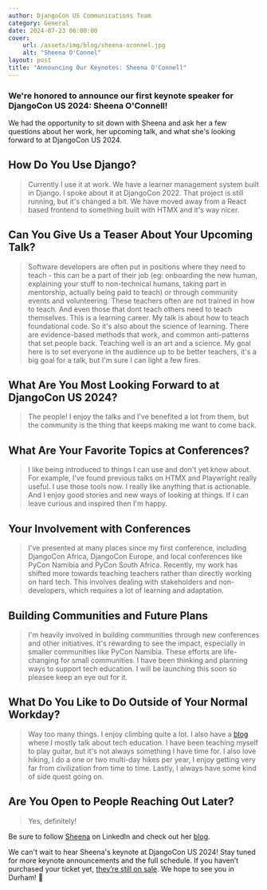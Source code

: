 ```yaml
---
author: DjangoCon US Communications Team
category: General
date: 2024-07-23 06:00:00
cover:
    url: /assets/img/blog/sheena-oconnel.jpg
    alt: "Sheena O'Connel"
layout: post
title: "Announcing Our Keynotes: Sheena O'Connell"
---
```


### We're honored to announce our first keynote speaker for DjangoCon US 2024: Sheena O'Connell!

We had the opportunity to sit down with Sheena and ask her a few questions about her work, her upcoming talk, and what she's looking forward to at DjangoCon US 2024.

## How Do You Use Django?

>Currently I use it at work. We have a learner management system built in Django. I spoke about it at DjangoCon 2022. That project is still running, but it's changed a bit. We have moved away from a React based frontend to something built with HTMX and it's way nicer.

## Can You Give Us a Teaser About Your Upcoming Talk?

>Software developers are often put in positions where they need to teach - this can be a part of their job (eg: onboarding the new human, explaining your stuff to non-technical humans, taking part in mentorship, actually being paid to teach) or through community events and volunteering. These teachers often are not trained in how to teach. And even those that dont teach others need to teach themselves. This is a learning career.
>My talk is about how to teach foundational code. So it's also about the science of learning. There are evidence-based methods that work, and common anti-patterns that set people back. Teaching well is an art and a science. My goal here is to set everyone in the audience up to be better teachers, it's a big goal for a talk, but I'm sure I can light a few fires.


## What Are You Most Looking Forward to at DjangoCon US 2024?

>The people! I enjoy the talks and I've benefited a lot from them, but the community is the thing that keeps making me want to come back.

## What Are Your Favorite Topics at Conferences?

>I like being introduced to things I can use and don't yet know about. For example, I've found previous talks on HTMX and Playwright really useful. I use those tools now. I really like anything that is actionable. And I enjoy good stories and new ways of looking at things. If I can leave curious and inspired then I'm happy.

## Your Involvement with Conferences

>I've presented at many places since my first conference, including DjangoCon Africa, DjangoCon Europe, and local conferences like PyCon Namibia and PyCon South Africa. Recently, my work has shifted more towards teaching teachers rather than directly working on hard tech. This involves dealing with stakeholders and non-developers, which requires a lot of learning and adaptation.

## Building Communities and Future Plans

>I'm heavily involved in building communities through new conferences and other initiatives. It's rewarding to see the impact, especially in smaller communities like PyCon Namibia. These efforts are life-changing for small communities. I have been thinking and planning ways to support tech education. I will be launching this soon so pleasee keep an eye out for it.

## What Do You Like to Do Outside of Your Normal Workday?

>Way too many things. I enjoy climbing quite a lot. I also have a [blog](http://sheenaoc.com/) where I mostly talk about tech education. I have been teaching myself to play guitar, but it's not always something I have time for.   I also love hiking, I do a one or two multi-day hikes per year, I enjoy getting very far from civilization from time to time. Lastly, I always have some kind of side quest going on.

## Are You Open to People Reaching Out Later?

>Yes, definitely!

Be sure to follow [Sheena](https://www.linkedin.com/in/sheena-o-connell-0bb72527/) on LinkedIn and check out her [blog](http://sheenaoc.com/).

We can't wait to hear Sheena's keynote at DjangoCon US 2024! Stay tuned for more keynote announcements and the full schedule. If you haven’t purchased your ticket yet, [they’re still on sale](https://ti.to/defna/djangocon-us-2024). We hope to see you in Durham! 🐂
